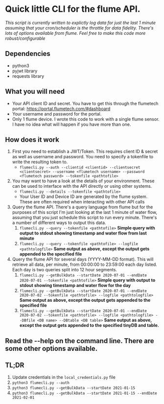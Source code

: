 # Quick little CLI for the flume API.

*This script is currently written to explictly log data for just the last 1 minute assuming that your cron/scheduler is the throttle for data fidelity.  There's lots of options available from flume.  Feel free to make this code more robust/configurable*

## Dependencies
* python3
* pyjwt library
* requests library

## What you will need
* Your API client ID and secret.  You have to get this through the flumetech portal: https://portal.flumetech.com/#dashboard
* Your username and password for the portal.  
* Only 1 flume device.  I wrote this code to work with a single flume sensor.  I have no idea what will happen if you have more than one.

## How does it work
1. First you need to establish a JWT/Token.  This requires client ID & secret as well as username and password.  You need to specify a tokenfile to write the resulting token to.
	* `flumecli.py --auth --clientid <clientid> --clientsecret <clientsecret> --username <flumetech username> --password <flumetech password> --tokenfile <pathtofile>`
2. You may want to have a look at the details of your environment.  These can be used to interface with the API directly or using other systems.
	* `flumecli.py --details --tokenfile <pathtofile>`
	* Your User ID and Device ID are generated by the flume system.  These are often required when interacting with other API calls
3. Query the flume API.  There's a query language from flume but for the purposes of this script I'm just looking at the last 1 minute of water flow, assuming that you just schedule this script to run every minute.  There's a number of different ways to output this data.
	1. `flumecli.py --query --tokenfile <pathtofile>` **Simple query with output to stdout showing timestamp and water flow from last minute**
	2. `flumecli.py --query --tokenfile <pathtofile> --logfile <pathtologfile>` **Same output as above, except the output gets appended to the specified file**
4. Query the flume API for several days (YYYY-MM-DD format). This will retrieve all data, per minute, from 00:00:00 to 23:59:00 each day listed.  Each day is two queries split into 12 hour segments.
	1. `flumecli.py --getBulkData --startDate 2020-07-01 --endDate 2020-07-01 --tokenfile <pathtofile>` **Simple query with output to stdout showing timestamp and water flow for the day**
	2. `flumecli.py --getBulkData --startDate 2020-07-01 --endDate 2020-07-02 --tokenfile <pathtofile> --logfile <pathtologfile>` **Same output as above, except the output gets appended to the specified file**
	3. `flumecli.py --getBulkData --startDate 2020-07-01 --endDate 2020-07-02 --tokenfile <pathtofile> --logfile <pathtologfile> --DBfile <DB name> --DBtable <DB table>` **Same output as above, except the output gets appended to the specified tinyDB and table.**
## Read the --help on the command line.  There are some other options available.

## TL;DR
1. Update credentials in the `local_credentials.py` file
2. `python3 flumecli.py --auth`
3. `python3 flumecli.py --getBulkData --startDate 2021-01-15`
4. `python3 flumecli.py --getBulkData --startDate 2021-01-15 --endDate 2021-02-01`
